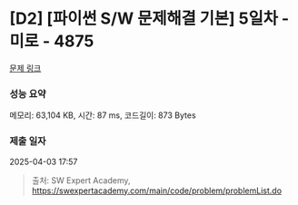 # [D2] [파이썬 S/W 문제해결 기본] 5일차 - 미로 - 4875 

[문제 링크](https://swexpertacademy.com/main/code/problem/problemDetail.do?contestProbId=AWTQeET6QlADFAVT) 

### 성능 요약

메모리: 63,104 KB, 시간: 87 ms, 코드길이: 873 Bytes

### 제출 일자

2025-04-03 17:57



> 출처: SW Expert Academy, https://swexpertacademy.com/main/code/problem/problemList.do